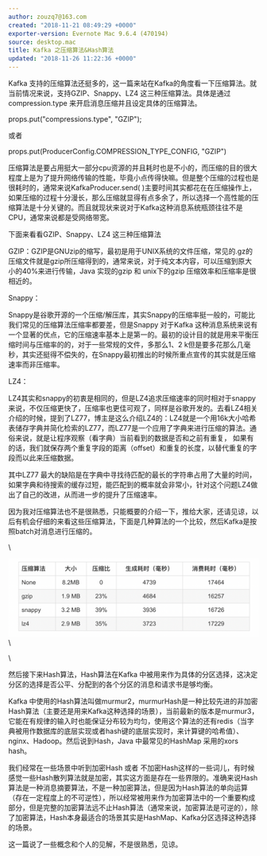 ```yaml
---
author: zouzq7@163.com
created: "2018-11-21 08:49:29 +0000"
exporter-version: Evernote Mac 9.6.4 (470194)
source: desktop.mac
title: Kafka 之压缩算法&Hash算法
updated: "2018-11-26 11:22:36 +0000"
---
```


<div>

Kafka
支持的压缩算法还挺多的，这一篇来站在Kafka的角度看一下压缩算法。就当前情况来说，支持GZIP、Snappy、LZ4
这三种压缩算法。具体是通过compression.type
来开启消息压缩并且设定具体的压缩算法。

</div>

<div>

props.put("compressions.type", "GZIP");

</div>

<div>

或者

</div>

<div>

props.put(ProducerConfig.COMPRESSION_TYPE_CONFIG, "GZIP")

</div>

<div>

压缩算法是要占用挺大一部分cpu资源的并且耗时也是不小的，而压缩的目的很大程度上是为了提升网络传输的性能，毕竟小点传得快嘛。但是整个压缩的过程也是很耗时的，通常来说KafkaProducer.send(
)主要时间其实都花在在压缩操作上，如果压缩的过程十分漫长，那么压缩就显得有点多余了，所以选择一个高性能的压缩算法是十分关键的。而且就现状来说对于Kafka这种消息系统瓶颈往往不是CPU，通常来说都是受网络带宽。

</div>

<div>

下面来看看GZIP、Snappy、LZ4 这三种压缩算法

</div>

<div>

GZIP：GZIP是GNUzip的缩写，最初是用于UNIX系统的文件压缩，常见的.gz的压缩文件就是gzip所压缩得到的，通常来说，对于纯文本内容，可以压缩到原大小的40%来进行传输，Java
实现的gzip 和 unix下的gzip 压缩效率和压缩率是很相近的。

</div>

<div>

Snappy：

</div>

<div>

Snappy是谷歌开源的一个压缩/解压库，其实Snappy的压缩率挺一般的，可能比我们常见的压缩算法压缩率都要差，但是Snappy
对于Kafka
这种消息系统来说有一个显著的优点，它的压缩速率基本上是第一的。最初的设计目的就是用来平衡压缩时间与压缩率的的，对于一些常规的文件，多那么1、2
k但是要多花那么几毫秒，其实还挺得不偿失的，在Snappy最初推出的时候所重点宣传的其实就是压缩速率而非压缩率。

</div>

<div>

LZ4：

</div>

<div>

LZ4其实和snappy的初衷是相同的，但是LZ4追求压缩速率的同时相对于snappy来说，不仅压缩更快了，压缩率也更佳可观了，同样是谷歌开发的。去看LZ4相关介绍的时候，提到了LZ77，博主是这么介绍LZ4的：LZ4就是一个用16k大小哈希表储存字典并简化检索的LZ77，而LZ77是一个应用了字典来进行压缩的算法。通俗来说，就是让程序观察（看字典）当前看到的数据是否和之前有重复，
如果有的话，我们就保存两个重复字段的距离（offset）和重复的长度，以替代重复的字段而以此来压缩数据。

</div>

<div>

其中LZ77
最大的缺陷是在字典中寻找待匹配的最长的字符串占用了大量的时间，如果字典和待搜索的缓存过短，能匹配到的概率就会非常小，针对这个问题LZ4做出了自己的改进，从而进一步的提升了压缩速率。

</div>

<div>

因为我对压缩算法也不是很熟悉，只能概要的介绍一下，推给大家，还请见谅，以后有机会仔细的来看这些压缩算法，下面是几种算法的一个比较，然后Kafka是按照batch对消息进行压缩的。

</div>

<div>

\

</div>

<div>

![](Kafka%20%E4%B9%8B%E5%8E%8B%E7%BC%A9%E7%AE%97%E6%B3%95&Hash%E7%AE%97%E6%B3%95.resources/04360E12-6DB7-4BCD-B609-51D6A87D8284.png) 
 \

</div>

<div>

\

</div>

<div>

然后接下来Hash算法，Hash算法在Kafka
中被用来作为具体的分区选择，这决定分区的选择是否公平、分配到的各个分区的消息和请求书是够均衡。

</div>

<div>

Kafka
中使用的Hash算法叫做murmur2，murmurHash是一种比较先进的非加密Hash算法（主要还是用来Kafka这种选择的场景），当前最新的版本是murmur3，它能在有规律的输入时也能保证分布较为均匀，使用这个算法的还有redis（当字典被用作数据库的底层实现或者hash键的底层实现时，来计算键的哈希值）、nginx、Hadoop。然后说到Hash，Java
中最常见的HashMap 采用的xors hash。

</div>

<div>

我们经常在一些场景中听到加密Hash 或者
不加密Hash这样的一些词儿，有时候感觉一些Hash散列算法就是加密，其实这方面是存在一些界限的。准确来说Hash算法是一种消息摘要算法，不是一种加密算法，但是因为Hash算法的单向运算（存在一定程度上的不可逆性），所以经常被用来作为加密算法中的一个重要构成部分，但是完整的加密算法远不止Hash算法（通常来说，加密算法是可逆的），除了加密算法，Hash本身最适合的场景其实是HashMap、Kafka分区选择这种选择的场景。

</div>

<div>

这一篇说了一些概念和个人的见解，不是很熟悉，见谅。

</div>
